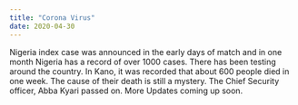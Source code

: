 ```yaml
---
title: "Corona Virus"
date: 2020-04-30
---
```


Nigeria index case was announced in the early days of match and in one month Nigeria has a record of over 1000 cases. There has been testing around the country. In Kano, it was recorded that about 600 people died in one week. 
The cause of their death is still a mystery. The Chief Security officer, Abba Kyari passed on.
More Updates coming up soon.
